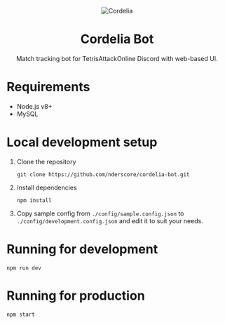 <p align="center">
  <img src="http://i.imgur.com/kphOcvo.png" alt="Cordelia" />
</p>

<h1 align="center">Cordelia Bot</h1>

<p align="center">
  Match tracking bot for TetrisAttackOnline Discord with web-based UI.
</p>


# Requirements

*   Node.js v8+
*   MySQL


# Local development setup

1.  Clone the repository
    
    ```
    git clone https://github.com/nderscore/cordelia-bot.git
    ```

2.  Install dependencies
    
    ```
    npm install
    ```

3.  Copy sample config from `./config/sample.config.json` to 
    `./config/development.config.json` and edit it to suit your needs.


# Running for development

```
npm run dev
```

# Running for production

```
npm start
```